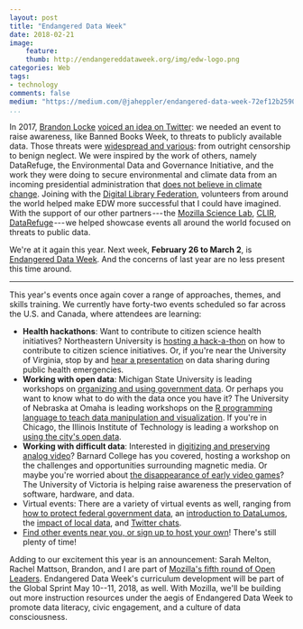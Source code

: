 ```yaml
---
layout: post
title: "Endangered Data Week"
date: 2018-02-21 
image:
    feature:
    thumb: http://endangereddataweek.org/img/edw-logo.png
categories: Web
tags:
- technology
comments: false
medium: "https://medium.com/@jaheppler/endangered-data-week-72ef12b25905"
...
```


In 2017, [Brandon Locke](http://brandontlocke.com/) [voiced an idea on Twitter](https://twitter.com/brandontlocke/status/826939862368518144): we needed an event to raise awareness, like Banned Books Week, to threats to publicly available data. Those threats were [widespread and various](https://jasonheppler.org/2017/04/24/endangered-data-week/): from outright censorship to benign neglect. We were inspired by the work of others, namely DataRefuge, the Environmental Data and Governance Initiative, and the work they were doing to secure environmental and climate data from an incoming presidential administration that [does not believe in climate change](https://twitter.com/realdonaldtrump/status/265895292191248385?lang=en). Joining with the [Digital Library Federation](https://diglib.org/), volunteers from around the world helped make EDW more successful that I could have imagined. With the support of our other partners --- the [Mozilla Science Lab](https://science.mozilla.org/), [CLIR](https://www.clir.org/), [DataRefuge](https://www.datarefuge.org/) --- we helped showcase events all around the world focused on threats to public data.

We're at it again this year. Next week, **February 26 to March 2**, is [Endangered Data Week](http://endangereddataweek.org/). And the concerns of last year are no less present this time around.

-----

This year's events once again cover a range of approaches, themes, and skills training. We currently have forty-two events scheduled so far across the U.S. and Canada, where attendees are learning:

- **Health hackathons**: Want to contribute to citizen science health initiatives? Northeastern University is [hosting a hack-a-thon](http://endangereddataweek.org/events/2018-02-13-citizen-science-health-hackathon/) on how to contribute to citizen science initiatives. Or, if you're near the University of Virginia, stop by and [hear a presentation](http://endangereddataweek.org/events/2018-02-26-data-sharing-in-public-health-energencies/) on data sharing during public health emergencies.
- **Working with open data**: Michigan State University is leading workshops on [organizing and using government data](http://endangereddataweek.org/events/2018-02-27-organizing-and-using-government-data/). Or perhaps you want to know what to do with the data once you have it? The University of Nebraska at Omaha is leading workshops on the [R programming language to teach data manipulation and visualization](http://endangereddataweek.org/events/2018-02-28-data-manipulation-and-visualization-with-r/). If you're in Chicago, the Illinois Institute of Technology is leading a workshop on [using the city's open data](http://endangereddataweek.org/events/2018-02-28-exploring-chicago-s-open-data/).
- **Working with difficult data**: Interested in [digitizing and preserving analog video](http://endangereddataweek.org/events/2018-02-26-a-different-kind-of-data-rescue-digitizing-preserving-obsolete-analog-video/)? Barnard College has you covered, hosting a workshop on the challenges and opportunities surrounding magnetic media. Or maybe you're worried about [the disappearance of early video games](http://endangereddataweek.org/events/2018-02-26-endangered-video-games/)? The University of Victoria is helping raise awareness the preservation of software, hardware, and data.
- Virtual events: There are a variety of virtual events as well, ranging from [how to protect federal government data](http://endangereddataweek.org/events/2018-02-27-what-can-be-done-to-protect-endangered-government-data/), an [introduction to DataLumos](http://endangereddataweek.org/events/2018-02-27-datalumos-a-tool-for-improving-the-future-accessibility-of-valuable-government-data/), the [impact of local data](http://endangereddataweek.org/events/2018-03-01-open-baltimore-the-impact-of-local-data/), and [Twitter chats](http://endangereddataweek.org/events/2018-02-26-public-data-stories/).
- [Find other events near you, or sign up to host your own](http://endangereddataweek.org/map/?sorts%5Bdate%5D=1)! There's still plenty of time!

Adding to our excitement this year is an announcement: Sarah Melton, Rachel Mattson, Brandon, and I are part of [Mozilla's fifth round of Open Leaders](https://mozilla.github.io/leadership-training/round-5/projects/). Endangered Data Week's curriculum development will be part of the Global Sprint May 10--11, 2018, as well. With Mozilla, we'll be building out more instruction resources under the aegis of Endangered Data Week to promote data literacy, civic engagement, and a culture of data consciousness.

